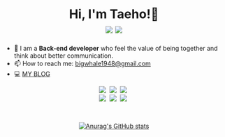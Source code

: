 <h1 align="center">
Hi, I'm Taeho!👋

<div align="center">
  <img src="https://komarev.com/ghpvc/?username=BigOrcas&label=Profile%20Views&color=EB70B0&style=fla">
<a href="https://hits.seeyoufarm.com"><img src="https://hits.seeyoufarm.com/api/count/incr/badge.svg?url=https%3A%2F%2Fgithub.com%2FBigOrcas&count_bg=%233D81C8&title_bg=%23555555&icon=&icon_color=%23E7E7E7&title=hits&edge_flat=false"/></a>
</div>

</h1>

- 🌱 I am a **Back-end developer** who feel the value of being together and think about better communication.
- 📫 How to reach me: bigwhale1948@gmail.com
- 💻 [MY BLOG](https://bigwhale1948.tistory.com/)


  
<p align="center">
  <img src="https://img.shields.io/badge/Java-007396?style=flat-square&logo=Java&logoColor=white"/></a>&nbsp
  <img src="https://img.shields.io/badge/SpringBoot-6DB33F?style=flat-square&logo=SpringBoot&logoColor=white"/></a>&nbsp 
   <img src="https://img.shields.io/badge/Spring-6DB33F?style=flat-square&logo=Spring&logoColor=white"/></a>&nbsp
 <br>
    <img src="https://img.shields.io/badge/MyBatis-57BCAD?style=flat-square&logo=MyBatis&logoColor=white"/></a>&nbsp 
  <img src="https://img.shields.io/badge/JPA-FFFF09?style=flat-square&logo=JPA&logoColor=white"/></a>&nbsp 
  <img src="https://img.shields.io/badge/Mysql-E6B91E?style=flat-square&logo=MySql&logoColor=white"/></a>&nbsp
 
</p>

<br>

<div align="center">

[![Anurag's GitHub stats](https://github-readme-stats.vercel.app/api?username=BigOrcas&hide_title=true&show_icons=true&include_all_commits=true&disable_animations=true&theme=vue)](https://github.com/anuraghazra/github-readme-stats)
</div>


